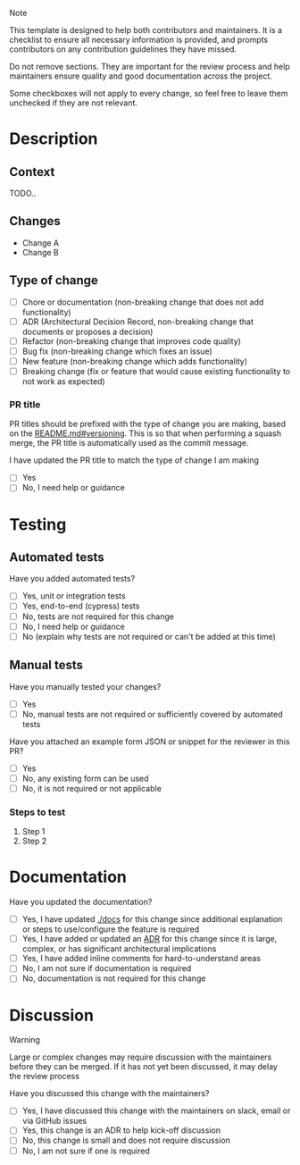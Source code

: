 > [!NOTE]
> This template is designed to help both contributors and maintainers. It is a checklist to ensure all necessary
> information is provided, and prompts contributors on any contribution guidelines they have missed.
>
> Do not remove sections.
> They are important for the review process and help maintainers ensure quality and good documentation across the
> project.
>
> Some checkboxes will not apply to every change, so feel free to leave them unchecked if they are not relevant.

# Description

## Context

<!--
Include these details if applicable:
- A summary of the change
- A link to the issue this change addresses
- Motivation and context for the change
- Acceptance criteria if you have any
- A screen recording or screenshots of the feature or change
-->

TODO..

## Changes

- Change A
- Change B

## Type of change

- [ ] Chore or documentation (non-breaking change that does not add functionality)
- [ ] ADR (Architectural Decision Record, non-breaking change that documents or proposes a decision)
- [ ] Refactor (non-breaking change that improves code quality)
- [ ] Bug fix (non-breaking change which fixes an issue)
- [ ] New feature (non-breaking change which adds functionality)
- [ ] Breaking change (fix or feature that would cause existing functionality to not work as expected)

### PR title

PR titles should be prefixed with the type of change you are making, based on
the [README.md#versioning](https://github.com/XGovFormBuilder/digital-form-builder?tab=readme-ov-file#versioning).
This is so that when performing a squash merge, the PR title is automatically used as the commit message.

I have updated the PR title to match the type of change I am making

- [ ] Yes
- [ ] No, I need help or guidance

# Testing

<!--
Several departments use XGovFormBuilder in production.
Automated tests help ensure that changes do not break existing functionality for another department.

Maintainers are sympathetic to the time constraints of government departments, but please try to be good citizens and add tests when possible.
-->

## Automated tests

Have you added automated tests?

- [ ] Yes, unit or integration tests
- [ ] Yes, end-to-end (cypress) tests
- [ ] No, tests are not required for this change
- [ ] No, I need help or guidance
- [ ] No (explain why tests are not required or can't be added at this time)

## Manual tests

Have you manually tested your changes?

- [ ] Yes
- [ ] No, manual tests are not required or sufficiently covered by automated tests

Have you attached an example form JSON or snippet for the reviewer in this PR?

- [ ] Yes
- [ ] No, any existing form can be used
- [ ] No, it is not required or not applicable

### Steps to test

<!--
Only fill out this section if you answered "Yes" to manually testing your changes.

In this section
- describe the tests that you ran to verify your changes
- provide instructions and a form JSON or snippet so we can reproduce the test if necessary

If uploading a form JSON, use the "attach files" feature in GitHub PR.
-->

1. Step 1
2. Step 2

# Documentation

Have you updated the documentation?

- [ ] Yes, I have updated [./docs](https://github.com/XGovFormBuilder/digital-form-builder/tree/main/docs) for this change since additional explanation or steps to use/configure the feature is required
- [ ] Yes, I have added or updated an [ADR](https://github.com/XGovFormBuilder/digital-form-builder/tree/main/docs/adr) for this change since it is large, complex, or has significant architectural implications
- [ ] Yes, I have added inline comments for hard-to-understand areas
- [ ] No, I am not sure if documentation is required
- [ ] No, documentation is not required for this change

# Discussion

> [!WARNING]
>
> Large or complex changes may require discussion with the maintainers before they can be merged. If it has not yet been discussed, it may delay the review process

Have you discussed this change with the maintainers?

- [ ] Yes, I have discussed this change with the maintainers on slack, email or via GitHub issues
- [ ] Yes, this change is an ADR to help kick-off discussion
- [ ] No, this change is small and does not require discussion
- [ ] No, I am not sure if one is required
